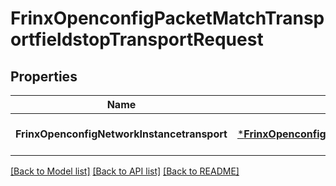 # FrinxOpenconfigPacketMatchTransportfieldstopTransportRequest

## Properties
Name | Type | Description | Notes
------------ | ------------- | ------------- | -------------
**FrinxOpenconfigNetworkInstancetransport** | [***FrinxOpenconfigPacketMatchTransportfieldstopTransport**](frinx.openconfig.packet.match.transportfieldstop.Transport.md) |  | [optional] [default to null]

[[Back to Model list]](../README.md#documentation-for-models) [[Back to API list]](../README.md#documentation-for-api-endpoints) [[Back to README]](../README.md)



